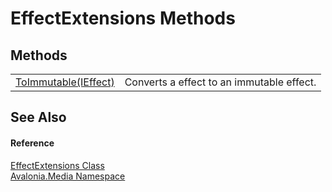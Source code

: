 # EffectExtensions Methods




## Methods
<table>
<tr>
<td><a href="M_Avalonia_Media_EffectExtensions_ToImmutable">ToImmutable(IEffect)</a></td>
<td>Converts a effect to an immutable effect.</td>
</tr>
</table>

## See Also


#### Reference
<a href="T_Avalonia_Media_EffectExtensions">EffectExtensions Class</a>  
<a href="N_Avalonia_Media">Avalonia.Media Namespace</a>  

